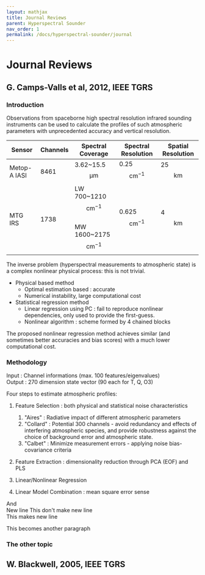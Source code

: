```yaml
---
layout: mathjax
title: Journal Reviews
parent: Hyperspectral Sounder
nav_order: 1
permalink: /docs/hyperspectral-sounder/journal
---
```


# Journal Reviews

## G. Camps-Valls et al, 2012, IEEE TGRS

### Introduction

Observations from spaceborne high spectral resolution infrared
sounding instruments can be used to calculate the profiles of
such atmospheric parameters with unprecedented accuracy and
vertical resolution.

|Sensor|Channels|Spectral Coverage|Spectral Resolution|Spatial Resolution|
|---|---|---|---|---|
|Metop-A IASI|8461|3.62~15.5 $$\mathrm{\mu m}$$|0.25 $$\mathrm{cm^{-1}}$$|25 $$\mathrm{km}$$|
|MTG IRS|1738|LW 700~1210 $$\mathrm{cm^{-1}}$$<br>MW 1600~2175 $$\mathrm{cm^{-1}}$$|0.625 $$\mathrm{cm^{-1}}$$|4 $$\mathrm{km}$$|

The inverse problem (hyperspectral measurements to atmospheric state) is a complex nonlinear physical process: this is not trivial.

 - Physical based method
   - Optimal estimation based : accurate
   - Numerical instability, large computational cost
 - Statistical regression method
   - Linear regression using PC : fail to reproduce nonlinear dependencies, only used to provide the first-guess.
   - Nonlinear algorithm : scheme formed by 4 chained blocks

The proposed nonlinear regression method achieves
similar (and sometimes better accuracies and bias scores) with
a much lower computational cost.

### Methodology

Input : Channel informations (max. 100 features/eigenvalues)  
Output : 270 dimension state vector (90 each for T, Q, O3)

Four steps to estimate atmospheric profiles:

1. Feature Selection : both physical and statistical noise characteristics
   1. "Aires" : Radiative impact of different atmospheric parameters
   2. "Collard" : Potential 300 channels - avoid redundancy and effects of interfering atmospheric species, and provide robustness against the choice of background error and atmospheric state.
   3. "Calbet" : Minimize measurement errors - applying noise bias-covariance criteria

2. Feature Extraction : dimensionality reduction through PCA (EOF) and PLS

3. Linear/Nonlinear Regression

4. Linear Model Combination : mean square error sense



And  
New line 
This don't make new line  
This makes new line

This becomes another paragraph

### The other topic



## W. Blackwell, 2005, IEEE TGRS

